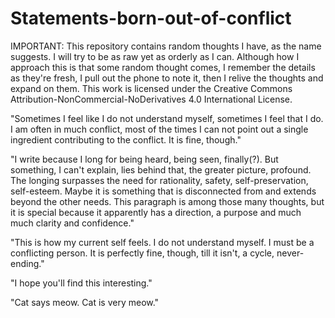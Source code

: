 # Statements-born-out-of-conflict
IMPORTANT: This repository contains random thoughts I have, as the name suggests. I will try to be as raw yet as orderly as I can. Although how I approach this is that some random thought comes, I remember the details as they're fresh, I pull out the phone to note it, then I relive the thoughts and expand on them. This work is licensed under the Creative Commons Attribution-NonCommercial-NoDerivatives 4.0 International License.

"Sometimes I feel like I do not understand myself, sometimes I feel that I do. I am often in much conflict, most of the times I can not point out a single ingredient contributing to the conflict. It is fine, though."

"I write because I long for being heard, being seen, finally(?). But something, I can't explain, lies behind that, the greater picture, profound. The longing surpasses the need for rationality, safety, self-preservation, self-esteem. Maybe it is something that is disconnected from and extends beyond the other needs. This paragraph is among those many thoughts, but it is special because it apparently has a direction, a purpose and much much clarity and confidence."

"This is how my current self feels. I do not understand myself. I must be a conflicting person. It is perfectly fine, though, till it isn't, a cycle, never-ending."

"I hope you'll find this interesting."

"Cat says meow. Cat is very meow."
